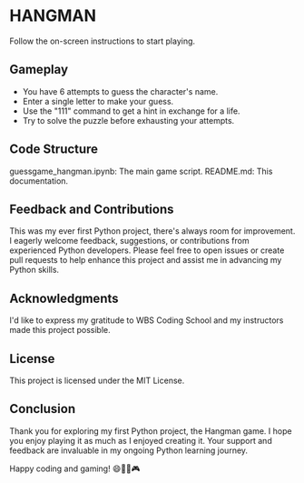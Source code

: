 # HANGMAN
Follow the on-screen instructions to start playing.

## Gameplay
- You have 6 attempts to guess the character's name.
- Enter a single letter to make your guess.
- Use the "111" command to get a hint in exchange for a life.
- Try to solve the puzzle before exhausting your attempts.
## Code Structure
guessgame_hangman.ipynb: The main game script.
README.md: This documentation.

## Feedback and Contributions
This was my ever first Python project, there's always room for improvement. I eagerly welcome feedback, suggestions, or contributions from experienced Python developers. Please feel free to open issues or create pull requests to help enhance this project and assist me in advancing my Python skills.

## Acknowledgments
I'd like to express my gratitude to WBS Coding School and my instructors made this project possible.

## License
This project is licensed under the MIT License.

## Conclusion
Thank you for exploring my first Python project, the Hangman game. I hope you enjoy playing it as much as I enjoyed creating it. Your support and feedback are invaluable in my ongoing Python learning journey.

Happy coding and gaming! 😄👩‍💻🎮
